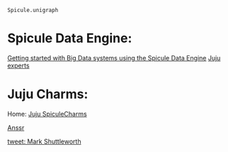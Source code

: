 `Spicule.unigraph`
# Spicule Data Engine:

[Getting started with Big Data systems using the Spicule Data Engine](https://youtu.be/WNs5vA3Pljg) [Juju experts](https://jaas.ai/experts/spicule)

# Juju Charms:
Home: [Juju SpiculeCharms](https://jaas.ai/u/spiculecharms)

[Anssr](https://jaas.ai/u/spiculecharms/anssr-data-engine)

[tweet: Mark Shuttleworth](https://twitter.com/magicaltrout/status/875784946270572544)
